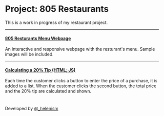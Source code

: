 # Project: 805 Restaurants

This is a work in progress of my restaurant project.
<hr>

#### [805 Resturants Menu Webpage](https://github.com/helenism/project-restaurant/blob/master/805-menu.html)
An interactive and responsive webpage with the resturant's menu. Sample images will be included.
<hr>

#### [Calculating a 20% Tip (HTML; JS)](https://github.com/helenism/project-restaurant/blob/master/tip.html)
Each time the customer clicks a button to enter the price of a purchase, it is added to a list. When the customer clicks the second button, the total price and the 20% tip are calculated and shown.

#
Developed by [@_helenism](https://twitter.com/_helenism)
